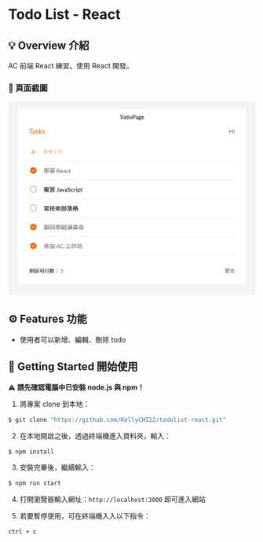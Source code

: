 # Todo List - React

## 💡 Overview 介紹

AC 前端 React 練習。使用 React 開發。

### 👀 頁面截圖

![](public/Screenshot_1.jpg)

## ⚙️ Features 功能

- 使用者可以新增、編輯、刪除 todo

## 🚀 Getting Started 開始使用

⚠️ **請先確認電腦中已安裝 node.js 與 npm！**

1. 將專案 clone 到本地：

```bash
$ git clone "https://github.com/KellyCHI22/todolist-react.git"
```

2. 在本地開啟之後，透過終端機進入資料夾，輸入：

```bash
$ npm install
```

3. 安裝完畢後，繼續輸入：

```bash
$ npm run start
```

4. 打開瀏覽器輸入網址：`http://localhost:3000` 即可進入網站

5. 若要暫停使用，可在終端機入入以下指令：

```bash
ctrl + c
```
